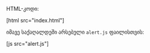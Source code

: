 HTML-კოდი:

[html src="index.html"]

იმავე საქაღალდეში არსებული `alert.js` ფაილისთვის:

[js src="alert.js"]
